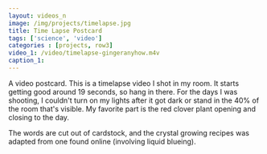 ```yaml
---
layout: videos_n
image: /img/projects/timelapse.jpg
title: Time Lapse Postcard
tags: ['science', 'video']
categories : [projects, row3]
video_1: /video/timelapse-gingeranyhow.m4v
caption_1: 
---
```

<p>A video postcard. This is a timelapse video I shot in my room. It starts getting good around 19 seconds, so hang in there. For the days I was shooting, I couldn't turn on my lights after it got dark or stand in the 40% of the room that's visible. My favorite part is the red clover plant opening and closing to the day.</p>
<p>The words are cut out of cardstock, and the crystal growing recipes was adapted from one found online (involving liquid blueing).</p>
